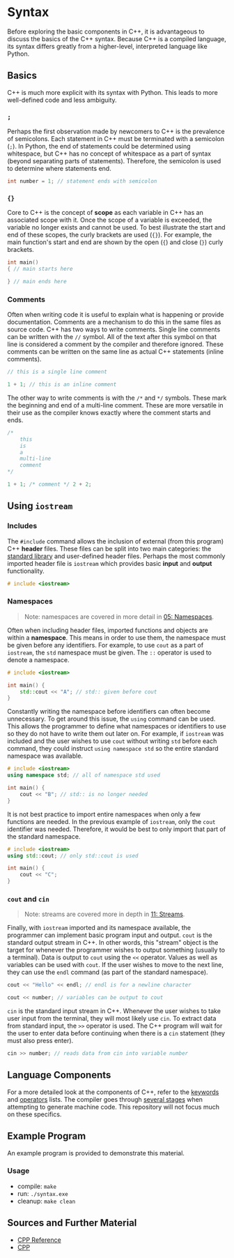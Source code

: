 # Syntax

Before exploring the basic components in C++, it is advantageous to discuss the basics of the C++ syntax. Because C++ is a compiled language, its syntax differs greatly from a higher-level, interpreted language like Python.

## Basics

C++ is much more explicit with its syntax with Python. This leads to more well-defined code and less ambiguity.

### `;`

Perhaps the first observation made by newcomers to C++ is the prevalence of semicolons. Each statement in C++ must be terminated with a semicolon (`;`). In Python, the end of statements could be determined using whitespace, but C++ has no concept of whitespace as a part of syntax (beyond separating parts of statements). Therefore, the semicolon is used to determine where statements end.

```C++
int number = 1; // statement ends with semicolon
```

### `{}`

Core to C++ is the concept of **scope** as each variable in C++ has an associated scope with it. Once the scope of a variable is exceeded, the variable no longer exists and cannot be used. To best illustrate the start and end of these scopes, the curly brackets are used (`{}`). For example, the main function's start and end are shown by the open (`{`) and close (`}`) curly brackets.

```C++
int main()
{ // main starts here

} // main ends here
```

### Comments

Often when writing code it is useful to explain what is happening or provide documentation. Comments are a mechanism to do this in the same files as source code. C++ has two ways to write comments. Single line comments can be written with the `//` symbol. All of the text after this symbol on that line is considered a comment by the compiler and therefore ignored. These comments can be written on the same line as actual C++ statements (inline comments).

```C++
// this is a single line comment
```

```C++
1 + 1; // this is an inline comment
```

The other way to write comments is with the `/*` and `*/` symbols. These mark the beginning and end of a multi-line comment. These are more versatile in their use as the compiler knows exactly where the comment starts and ends.

```C++
/*
    this
    is
    a
    multi-line
    comment
*/
```

```C++
1 + 1; /* comment */ 2 + 2;
```

## Using `iostream`

### Includes

The `#include` command allows the inclusion of external (from this program) C++ **header** files. These files can be split into two main categories: the [standard library](https://en.cppreference.com/w/cpp/header) and user-defined header files. Perhaps the most commonly imported header file is `iostream` which provides basic **input** and **output** functionality.

```C++
# include <iostream>
```

### Namespaces

> Note: namespaces are covered in more detail in [05: Namespaces](../05_Namespaces/namespaces.md).

Often when including header files, imported functions and objects are within a **namespace**. This means in order to use them, the namespace must be given before any identifiers. For example, to use `cout` as a part of `iostream`, the `std` namespace must be given. The `::` operator is used to denote a namespace.

```C++
# include <iostream>

int main() {
    std::cout << "A"; // std:: given before cout
}
```

Constantly writing the namespace before identifiers can often become unnecessary. To get around this issue, the `using` command can be used. This allows the programmer to define what namespaces or identifiers to use so they do not have to write them out later on. For example, if `iostream` was included and the user wishes to use `cout` without writing `std` before each command, they could instruct `using namespace std` so the entire standard namespace was available.

```C++
# include <iostream>
using namespace std; // all of namespace std used

int main() {
    cout << "B"; // std:: is no longer needed
}
```

It is not best practice to import entire namespaces when only a few functions are needed. In the previous example of `iostream`, only the `cout` identifier was needed. Therefore, it would be best to only import that part of the standard namespace.

```C++
# include <iostream>
using std::cout; // only std::cout is used

int main() {
    cout << "C";
}
```

### `cout` and `cin`

> Note: streams are covered more in depth in [11: Streams](../11_Streams/streams.md).

Finally, with `iostream` imported and its namespace available, the programmer can implement basic program input and output. `cout` is the standard output stream in C++. In other words, this "stream" object is the target for whenever the programmer wishes to output something (usually to a terminal). Data is output to `cout` using the `<<` operator. Values as well as variables can be used with `cout`. If the user wishes to move to the next line, they can use the `endl` command (as part of the standard namespace).

```C++
cout << "Hello" << endl; // endl is for a newline character
```

```C++
cout << number; // variables can be output to cout
```

`cin` is the standard input stream in C++. Whenever the user wishes to take user input from the terminal, they will most likely use `cin`. To extract data from standard input, the `>>` operator is used. The C++ program will wait for the user to enter data before continuing when there is a `cin` statement (they must also press enter).

```C++
cin >> number; // reads data from cin into variable number
```

## Language Components

For a more detailed look at the components of C++, refer to the [keywords](https://en.cppreference.com/w/cpp/keyword) and [operators](https://en.cppreference.com/w/cpp/language/operator_precedence) lists. The compiler goes through [several stages](https://en.cppreference.com/w/cpp/language/translation_phases) when attempting to generate machine code. This repository will not focus much on these specifics.

## Example Program

An example program is provided to demonstrate this material.

### Usage
- compile: `make`
- run: `./syntax.exe`
- cleanup: `make clean`

## Sources and Further Material

- [CPP Reference](https://en.cppreference.com/w/cpp/language)
- [CPP](https://www.cplusplus.com/doc/)
